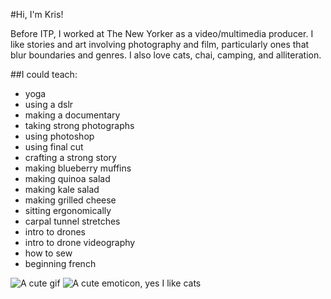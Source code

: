 #Hi, I'm Kris!

Before ITP, I worked at The New Yorker as a video/multimedia producer. I like stories and art involving photography and film, particularly ones that blur boundaries and genres. I also love cats, chai, camping, and alliteration. 

##I could teach: 
* yoga
* using a dslr
* making a documentary
* taking strong photographs
* using photoshop
* using final cut
* crafting a strong story
* making blueberry muffins
* making quinoa salad
* making kale salad
* making grilled cheese
* sitting ergonomically 
* carpal tunnel stretches
* intro to drones
* intro to drone videography 
* how to sew
* beginning french 

![A cute gif](http://media.giphy.com/media/NimEavznszKtW/giphy.gif)
![A cute emoticon, yes I like cats](http://www.emoticones-avenue.com/emoticones/kawaii_cat_02.gif)

